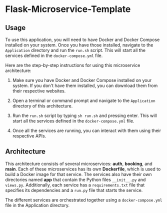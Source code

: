 # Flask-Microservice-Template

## Usage

To use this application, you will need to have Docker and Docker Compose installed on your system. Once you have those installed, navigate to the `Application` directory and run the `run.sh` script. This will start all the services defined in the `docker-compose.yml` file.

Here are the step-by-step instructions for using this microservice architecture:

1. Make sure you have Docker and Docker Compose installed on your system. If you don't have them installed, you can download them from their respective websites.

2. Open a terminal or command prompt and navigate to the `Application` directory of this architecture.

3. Run the `run.sh` script by typing `sh run.sh` and pressing enter. This will start all the services defined in the `docker-compose.yml` file.

4. Once all the services are running, you can interact with them using their respective APIs.

## Architecture

This architecture consists of several microservices: **auth**, **booking**, and **main**. Each of these microservices has its own **Dockerfile**, which is used to build a Docker image for that service. The services also have their own directories named **app** that contain the Python files `__init__.py` and `views.py`. Additionally, each service has a `requirements.txt` file that specifies its dependencies and a `run.py` file that starts the service.

The different services are orchestrated together using a `docker-compose.yml` file in the Application directory.
